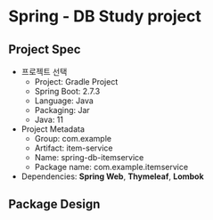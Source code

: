 # Spring - DB Study project

## Project Spec
- 프로젝트 선택
    - Project: Gradle Project
    - Spring Boot: 2.7.3
    - Language: Java
    - Packaging: Jar
    - Java: 11
- Project Metadata
    - Group: com.example
    - Artifact: item-service
    - Name: spring-db-itemservice
    - Package name: com.example.itemservice
- Dependencies: **Spring Web**, **Thymeleaf**, **Lombok**

## Package Design
```

```

## 
